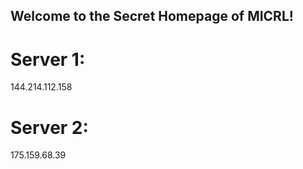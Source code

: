 ## Welcome to the Secret Homepage of MICRL!
# Server 1:
144.214.112.158
# Server 2:
175.159.68.39







